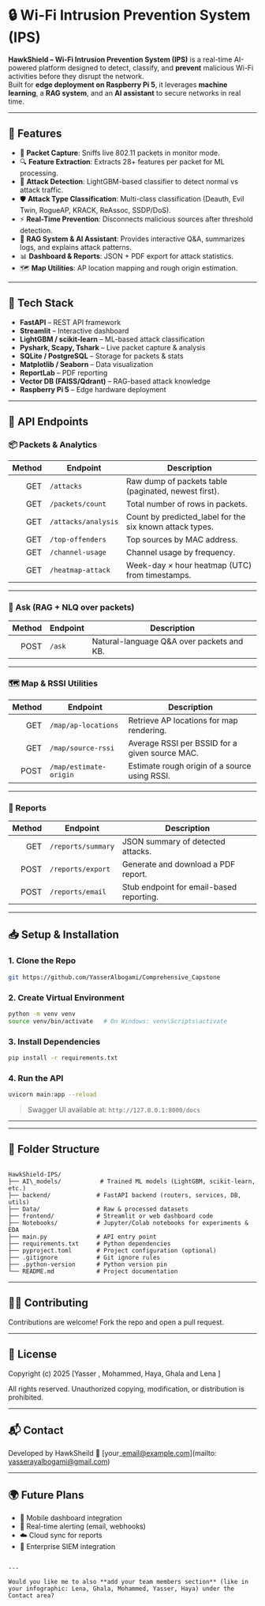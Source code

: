 # 🔒 Wi-Fi Intrusion Prevention System (IPS)

**HawkShield – Wi-Fi Intrusion Prevention System (IPS)** is a real-time AI-powered platform designed to detect, classify, and **prevent** malicious Wi-Fi activities before they disrupt the network.  
Built for **edge deployment on Raspberry Pi 5**, it leverages **machine learning**, a **RAG system**, and an **AI assistant** to secure networks in real time.

---

## 🌟 Features

- 📡 **Packet Capture**: Sniffs live 802.11 packets in monitor mode.  
- 🔍 **Feature Extraction**: Extracts 28+ features per packet for ML processing.  
- 🤖 **Attack Detection**: LightGBM-based classifier to detect normal vs attack traffic.  
- 🛡️ **Attack Type Classification**: Multi-class classification (Deauth, Evil Twin, RogueAP, KRACK, ReAssoc, SSDP/DoS).  
- ⚡ **Real-Time Prevention**: Disconnects malicious sources after threshold detection.  
- 🧠 **RAG System & AI Assistant**: Provides interactive Q&A, summarizes logs, and explains attack patterns.  
- 📊 **Dashboard & Reports**: JSON + PDF export for attack statistics.  
- 🗺️ **Map Utilities**: AP location mapping and rough origin estimation.  

---

## 🚀 Tech Stack

- **FastAPI** – REST API framework  
- **Streamlit** – Interactive dashboard  
- **LightGBM / scikit-learn** – ML-based attack classification  
- **Pyshark, Scapy, Tshark** – Live packet capture & analysis  
- **SQLite / PostgreSQL** – Storage for packets & stats  
- **Matplotlib / Seaborn** – Data visualization  
- **ReportLab** – PDF reporting  
- **Vector DB (FAISS/Qdrant)** – RAG-based attack knowledge  
- **Raspberry Pi 5** – Edge hardware deployment  

---

## 📡 API Endpoints

### 📦 Packets & Analytics

| Method | Endpoint            | Description                                                |
|-------:|---------------------|------------------------------------------------------------|
| GET    | `/attacks`          | Raw dump of packets table (paginated, newest first).       |
| GET    | `/packets/count`    | Total number of rows in packets.                           |
| GET    | `/attacks/analysis` | Count by predicted_label for the six known attack types.   |
| GET    | `/top-offenders`    | Top sources by MAC address.                                |
| GET    | `/channel-usage`    | Channel usage by frequency.                                |
| GET    | `/heatmap-attack`   | Week-day × hour heatmap (UTC) from timestamps.             |


---

### 🧠 Ask (RAG + NLQ over packets)

| Method | Endpoint | Description                                 |
|-------:|----------|---------------------------------------------|
| POST   | `/ask`   | Natural-language Q&A over packets and KB.   |

---

### 🗺️ Map & RSSI Utilities

| Method | Endpoint               | Description                                      |
|-------:|------------------------|--------------------------------------------------|
| GET    | `/map/ap-locations`    | Retrieve AP locations for map rendering.         |
| GET    | `/map/source-rssi`     | Average RSSI per BSSID for a given source MAC.   |
| POST   | `/map/estimate-origin` | Estimate rough origin of a source using RSSI.    |

---

### 🧾 Reports

| Method | Endpoint            | Description                              |
|-------:|---------------------|------------------------------------------|
| GET    | `/reports/summary`  | JSON summary of detected attacks.        |
| POST   | `/reports/export`   | Generate and download a PDF report.      |
| POST   | `/reports/email`    | Stub endpoint for email-based reporting. |

---

## 📥 Setup & Installation

### 1. Clone the Repo
```bash
git https://github.com/YasserAlbogami/Comprehensive_Capstone
````

### 2. Create Virtual Environment

```bash
python -m venv venv
source venv/bin/activate   # On Windows: venv\Scripts\activate
```

### 3. Install Dependencies

```bash
pip install -r requirements.txt
```

### 4. Run the API

```bash
uvicorn main:app --reload
```

> Swagger UI available at: `http://127.0.0.1:8000/docs`

---



---

## 📁 Folder Structure

```

HawkShield-IPS/
├── AI\_models/           # Trained ML models (LightGBM, scikit-learn, etc.)
├── backend/             # FastAPI backend (routers, services, DB, utils)
├── Data/                # Raw & processed datasets
├── frontend/            # Streamlit or web dashboard code
├── Notebooks/           # Jupyter/Colab notebooks for experiments & EDA
├── main.py              # API entry point
├── requirements.txt     # Python dependencies
├── pyproject.toml       # Project configuration (optional)
├── .gitignore           # Git ignore rules
├── .python-version      # Python version pin
└── README.md            # Project documentation

```


---


## 🧑‍💻 Contributing

Contributions are welcome! Fork the repo and open a pull request.

---

## 📜 License

Copyright (c) 2025 \[Yasser , Mohammed, Haya, Ghala and Lena ]

All rights reserved. Unauthorized copying, modification, or distribution is prohibited.

---

## 📬 Contact

Developed by HawkSheild
📧 [your\_email@example.com](mailto: yasserayalbogami@gmail.com)

---

## 🌍 Future Plans

* 📲 Mobile dashboard integration
* 🔔 Real-time alerting (email, webhooks)
* ☁️ Cloud sync for reports
* 🧩 Enterprise SIEM integration

```

---

Would you like me to also **add your team members section** (like in your infographic: Lena, Ghala, Mohammed, Yasser, Haya) under the Contact area?
```
